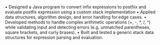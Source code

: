 • Designed a Java program to convert infix expressions to postfiix and evaluate postfix expression using a custom stack implementation
• Applied data structures, algorithm design, and error handling for edge cases.
• Developed methods to handle complex arithmetic operations (+, -, *, /, ^) while validating input and
detecting errors (e.g. unmatched parentheses, square brackets, and curly brases).
• Built and tested a generic stack data structures for expression parsing and evaluation.
